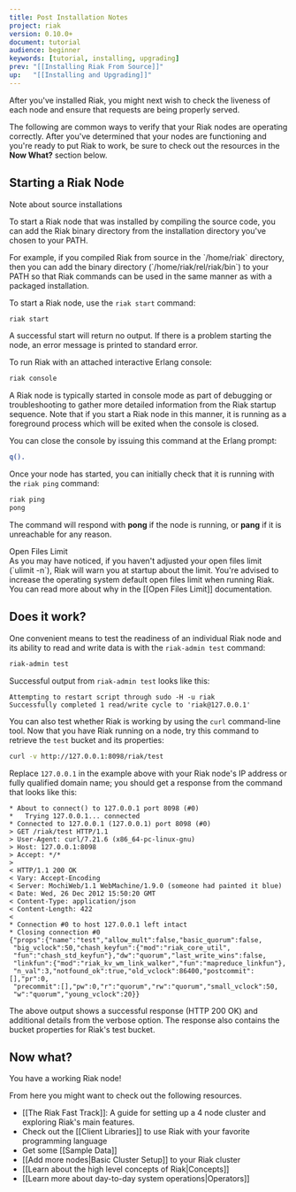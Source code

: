 ```yaml
---
title: Post Installation Notes
project: riak
version: 0.10.0+
document: tutorial
audience: beginner
keywords: [tutorial, installing, upgrading]
prev: "[[Installing Riak From Source]]"
up:   "[[Installing and Upgrading]]"
---
```


After you've installed Riak, you might next wish to check the liveness of
each node and ensure that requests are being properly served.

The following are common ways to verify that your Riak nodes are operating
correctly. After you've determined that your nodes are functioning and you're
ready to put Riak to work, be sure to check out the resources in the
**Now What?** section below.

## Starting a Riak Node

<div class="note"><div class="title">Note about source installations</div>
<p>To start a Riak node that was installed by compiling the source code, you
can add the Riak binary directory from the installation directory you've
chosen to your PATH.</p> <p>For example, if you compiled Riak from source in
the `/home/riak` directory, then you can add the binary directory
(`/home/riak/rel/riak/bin`) to your PATH so that Riak commands can be
used in the same manner as with a packaged installation.</p></div>

To start a Riak node, use the `riak start` command:

```bash
riak start
```

A successful start will return no output. If there is a problem starting the
node, an error message is printed to standard error.

To run Riak with an attached interactive Erlang console:

```bash
riak console
```

A Riak node is typically started in console mode as part of debugging or
troubleshooting to gather more detailed information from the Riak startup
sequence. Note that if you start a Riak node in this manner, it is running as
a foreground process which will be exited when the console is closed.

You can close the console by issuing this command at the Erlang prompt:

```erlang
q().
```

Once your node has started, you can initially check that it is running with
the `riak ping` command:

```bash
riak ping
pong
```

The command will respond with **pong** if the node is running, or **pang** if
it is unreachable for any reason.

<div class="note"><div class="title">Open Files Limit</div>
As you may have noticed, if you haven't adjusted your open files limit (`ulimit -n`), Riak will warn you at startup about the limit. You're advised
to increase the operating system default open files limit when running Riak.
You can read more about why in the [[Open Files Limit]] documentation.</div>

## Does it work?

One convenient means to test the readiness of an individual Riak node and
its ability to read and write data is with the `riak-admin test` command:

```bash
riak-admin test
```

Successful output from `riak-admin test` looks like this:

```text
Attempting to restart script through sudo -H -u riak
Successfully completed 1 read/write cycle to 'riak@127.0.0.1'
```

You can also test whether Riak is working by using the `curl` command-line
tool. Now that you have Riak running on a node, try this command to retrieve
the `test` bucket and its properties:

```bash
curl -v http://127.0.0.1:8098/riak/test
```

Replace `127.0.0.1` in the example above with your Riak node's IP address or
fully qualified domain name; you should get a response from the command that
looks like this:

```text
* About to connect() to 127.0.0.1 port 8098 (#0)
*   Trying 127.0.0.1... connected
* Connected to 127.0.0.1 (127.0.0.1) port 8098 (#0)
> GET /riak/test HTTP/1.1
> User-Agent: curl/7.21.6 (x86_64-pc-linux-gnu)
> Host: 127.0.0.1:8098
> Accept: */*
>
< HTTP/1.1 200 OK
< Vary: Accept-Encoding
< Server: MochiWeb/1.1 WebMachine/1.9.0 (someone had painted it blue)
< Date: Wed, 26 Dec 2012 15:50:20 GMT
< Content-Type: application/json
< Content-Length: 422
<
* Connection #0 to host 127.0.0.1 left intact
* Closing connection #0
{"props":{"name":"test","allow_mult":false,"basic_quorum":false,
 "big_vclock":50,"chash_keyfun":{"mod":"riak_core_util",
 "fun":"chash_std_keyfun"},"dw":"quorum","last_write_wins":false,
 "linkfun":{"mod":"riak_kv_wm_link_walker","fun":"mapreduce_linkfun"},
 "n_val":3,"notfound_ok":true,"old_vclock":86400,"postcommit":[],"pr":0,
 "precommit":[],"pw":0,"r":"quorum","rw":"quorum","small_vclock":50,
 "w":"quorum","young_vclock":20}}
```

The above output shows a successful response (HTTP 200 OK) and additional
details from the verbose option. The response also contains the bucket
properties for Riak's test bucket.

## Now what?

You have a working Riak node!

From here you might want to check out the following resources.

* [[The Riak Fast Track]]: A guide for setting up a 4 node cluster and exploring Riak's main features.
* Check out the [[Client Libraries]] to use Riak with your favorite programming language
* Get some [[Sample Data]]
* [[Add more nodes|Basic Cluster Setup]] to your Riak cluster
* [[Learn about the high level concepts of Riak|Concepts]]
* [[Learn more about day-to-day system operations|Operators]]
